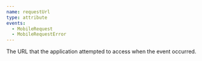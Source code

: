 ```yaml
---
name: requestUrl
type: attribute
events:
  - MobileRequest
  - MobileRequestError
---
```


The URL that the application attempted to access when the event occurred.